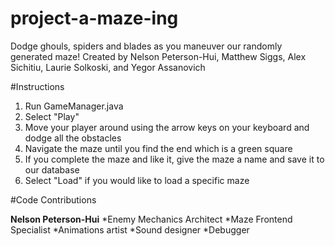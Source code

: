 # project-a-maze-ing
Dodge ghouls, spiders and blades as you maneuver our randomly generated maze! Created by Nelson Peterson-Hui, Matthew Siggs, Alex Sichitiu, Laurie Solkoski, and Yegor Assanovich

#Instructions
1. Run GameManager.java
2. Select "Play"
3. Move your player around using the arrow keys on your keyboard and dodge all the obstacles
4. Navigate the maze until you find the end which is a green square
5. If you complete the maze and like it, give the maze a name and save it to our database
6. Select "Load" if you would like to load a specific maze

#Code Contributions

**Nelson Peterson-Hui**
*Enemy Mechanics Architect
*Maze Frontend Specialist
*Animations artist
*Sound designer
*Debugger 

